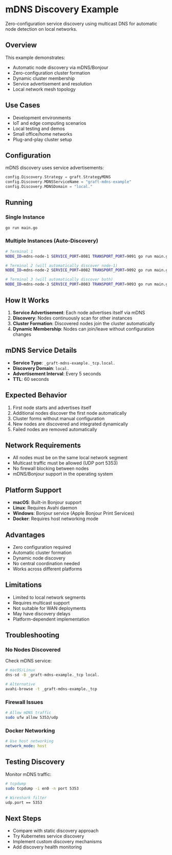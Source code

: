# mDNS Discovery Example

Zero-configuration service discovery using multicast DNS for automatic node detection on local networks.

## Overview

This example demonstrates:
- Automatic node discovery via mDNS/Bonjour
- Zero-configuration cluster formation  
- Dynamic cluster membership
- Service advertisement and resolution
- Local network mesh topology

## Use Cases

- Development environments
- IoT and edge computing scenarios
- Local testing and demos
- Small office/home networks
- Plug-and-play cluster setup

## Configuration

mDNS discovery uses service advertisements:

```go
config.Discovery.Strategy = graft.StrategyMDNS
config.Discovery.MDNSServiceName = "graft-mdns-example"
config.Discovery.MDNSDomain = "local."
```

## Running

### Single Instance
```bash
go run main.go
```

### Multiple Instances (Auto-Discovery)
```bash
# Terminal 1
NODE_ID=mdns-node-1 SERVICE_PORT=8081 TRANSPORT_PORT=9091 go run main.go

# Terminal 2 (will automatically discover node-1)
NODE_ID=mdns-node-2 SERVICE_PORT=8082 TRANSPORT_PORT=9092 go run main.go

# Terminal 3 (will automatically discover both)  
NODE_ID=mdns-node-3 SERVICE_PORT=8083 TRANSPORT_PORT=9093 go run main.go
```

## How It Works

1. **Service Advertisement**: Each node advertises itself via mDNS
2. **Discovery**: Nodes continuously scan for other instances
3. **Cluster Formation**: Discovered nodes join the cluster automatically
4. **Dynamic Membership**: Nodes can join/leave without configuration changes

## mDNS Service Details

- **Service Type**: `_graft-mdns-example._tcp.local.`
- **Discovery Domain**: `local.` 
- **Advertisement Interval**: Every 5 seconds
- **TTL**: 60 seconds

## Expected Behavior

1. First node starts and advertises itself
2. Additional nodes discover the first node automatically
3. Cluster forms without manual configuration
4. New nodes are discovered and integrated dynamically
5. Failed nodes are removed automatically

## Network Requirements

- All nodes must be on the same local network segment
- Multicast traffic must be allowed (UDP port 5353)
- No firewall blocking between nodes
- mDNS/Bonjour support in the operating system

## Platform Support

- **macOS**: Built-in Bonjour support
- **Linux**: Requires Avahi daemon
- **Windows**: Bonjour service (Apple Bonjour Print Services)
- **Docker**: Requires host networking mode

## Advantages

- Zero configuration required
- Automatic cluster formation
- Dynamic node discovery
- No central coordination needed
- Works across different platforms

## Limitations

- Limited to local network segments
- Requires multicast support
- Not suitable for WAN deployments
- May have discovery delays
- Platform-dependent implementation

## Troubleshooting

### No Nodes Discovered

Check mDNS service:
```bash
# macOS/Linux
dns-sd -B _graft-mdns-example._tcp local.

# Alternative
avahi-browse -t _graft-mdns-example._tcp
```

### Firewall Issues
```bash
# Allow mDNS traffic
sudo ufw allow 5353/udp
```

### Docker Networking
```yaml
# Use host networking
network_mode: host
```

## Testing Discovery

Monitor mDNS traffic:
```bash
# tcpdump
sudo tcpdump -i en0 -n port 5353

# Wireshark filter
udp.port == 5353
```

## Next Steps

- Compare with static discovery approach
- Try Kubernetes service discovery
- Implement custom discovery mechanisms
- Add discovery health monitoring
